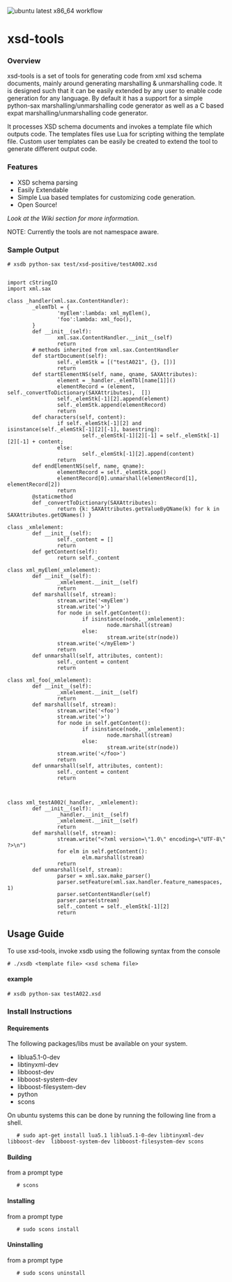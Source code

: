 ![ubuntu latest x86_64 workflow](https://github.com/Ardy123/xsd-tools/actions/workflows/cmake.yml/badge.svg)

# xsd-tools
### Overview ###
xsd-tools is a set of tools for generating code from xml xsd schema documents, mainly around generating marshalling & unmarshalling code. It is designed such that it can be easily extended by any user to enable code generation for any language. By default it has a support for a simple python-sax marshalling/unmarshalling code generator as well as a C based expat marshalling/unmarshalling code generator.

It processes XSD schema documents and invokes a template file which outputs code. The templates files use Lua for scripting withing the template file. Custom user templates can be easily be created to extend the tool to generate different output code.

### Features ###
  * XSD schema parsing
  * Easily Extendable
  * Simple Lua based templates for customizing code generation.
  * Open Source!

_Look at the Wiki section for more information._

NOTE: Currently the tools are not namespace aware.

### Sample Output ###
```
# xsdb python-sax test/xsd-positive/testA002.xsd


import cStringIO
import xml.sax

class _handler(xml.sax.ContentHandler):
        _elemTbl = {
                'myElem':lambda: xml_myElem(),
                'foo':lambda: xml_foo(),
        }
        def __init__(self):
                xml.sax.ContentHandler.__init__(self)
                return
        # methods inherited from xml.sax.ContentHandler
        def startDocument(self):
                self._elemStk = [("testA021", {}, [])]
                return
        def startElementNS(self, name, qname, SAXAttributes):
                element = _handler._elemTbl[name[1]]()
                elementRecord = (element, self._convertToDictionary(SAXAttributes),  [])
                self._elemStk[-1][2].append(element)    
                self._elemStk.append(elementRecord)        
                return
        def characters(self, content): 
                if self._elemStk[-1][2] and isinstance(self._elemStk[-1][2][-1], basestring):
                        self._elemStk[-1][2][-1] = self._elemStk[-1][2][-1] + content;
                else:
                        self._elemStk[-1][2].append(content)
                return
        def endElementNS(self, name, qname):
                elementRecord = self._elemStk.pop()
                elementRecord[0].unmarshall(elementRecord[1], elementRecord[2])
                return
        @staticmethod
        def _convertToDictionary(SAXAttributes):
                return {k: SAXAttributes.getValueByQName(k) for k in SAXAttributes.getQNames() }

class _xmlelement:
        def __init__(self):
                self._content = []
                return
        def getContent(self):
                return self._content

class xml_myElem(_xmlelement):
        def __init__(self):
                _xmlelement.__init__(self)
                return
        def marshall(self, stream):
                stream.write('<myElem')
                stream.write('>')
                for node in self.getContent():
                        if isinstance(node, _xmlelement):
                                node.marshall(stream)
                        else:
                                stream.write(str(node))
                stream.write('</myElem>')
                return
        def unmarshall(self, attributes, content):
                self._content = content
                return

class xml_foo(_xmlelement):
        def __init__(self):
                _xmlelement.__init__(self)
                return
        def marshall(self, stream):
                stream.write('<foo')
                stream.write('>')
                for node in self.getContent():
                        if isinstance(node, _xmlelement):
                                node.marshall(stream)
                        else:
                                stream.write(str(node))
                stream.write('</foo>')
                return
        def unmarshall(self, attributes, content):
                self._content = content
                return



class xml_testA002(_handler, _xmlelement):
        def __init__(self):
                _handler.__init__(self)
                _xmlelement.__init__(self)
                return
        def marshall(self, stream):
                stream.write("<?xml version=\"1.0\" encoding=\"UTF-8\" ?>\n")
                for elm in self.getContent():
                        elm.marshall(stream)
                return
        def unmarshall(self, stream):
                parser = xml.sax.make_parser()
                parser.setFeature(xml.sax.handler.feature_namespaces, 1)
                parser.setContentHandler(self)
                parser.parse(stream)
                self._content = self._elemStk[-1][2]
                return
```
## Usage Guide ##

To use xsd-tools, invoke xsdb using the following syntax from the console

`# ./xsdb <template file> <xsd schema file>`

#### example ####
`# xsdb python-sax testA022.xsd`

### Install Instructions ###

#### Requirements ####
The following packages/libs must be available on your system.
  * liblua5.1-0-dev
  * libtinyxml-dev
  * libboost-dev
  * libboost-system-dev
  * libboost-filesystem-dev
  * python
  * scons

On ubuntu systems this can be done by running the following line from a shell.
```
   # sudo apt-get install lua5.1 liblua5.1-0-dev libtinyxml-dev libboost-dev  libboost-system-dev libboost-filesystem-dev scons
```
#### Building ####
from a prompt type
```
   # scons
```
#### Installing ####
from a prompt type
```
   # sudo scons install
```
#### Uninstalling ####
from a prompt type
```
   # sudo scons uninstall
```
